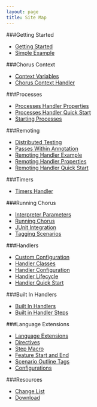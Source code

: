 ```yaml
---
layout: page
title: Site Map
---
```


###Getting Started

 * [Getting Started](/pages/GettingStarted/GettingStarted)
 * [Simple Example](/pages/GettingStarted/SimpleExample)


###Chorus Context

 * [Context Variables](/pages/BuiltInHandlers/ChorusContext/ChorusContext)
 * [Chorus Context Handler](/pages/BuiltInHandlers/ChorusContext/ChorusContextHandler)


###Processes

 * [Processes Handler Properties](/pages/BuiltInHandlers/Processes/ProcessesHandlerProperties)
 * [Processes Handler Quick Start](/pages/BuiltInHandlers/Processes/ProcessesHandlerQuickStart)
 * [Starting Processes](/pages/BuiltInHandlers/Processes/StartingProcesses)


###Remoting

 * [Distributed Testing](/pages/BuiltInHandlers/Remoting/DistributedTesting)
 * [Passes Within Annotation](/pages/BuiltInHandlers/Remoting/PassesWithinAnnotation)
 * [Remoting Handler Example](/pages/BuiltInHandlers/Remoting/RemotingHandlerExample)
 * [Remoting Handler Properties](/pages/BuiltInHandlers/Remoting/RemotingHandlerProperties)
 * [Remoting Handler Quick Start](/pages/BuiltInHandlers/Remoting/RemotingHandlerQuickStart)


###Timers

 * [Timers Handler](/pages/BuiltInHandlers/Timers/TimersHandler)


###Running Chorus

 * [Interpreter Parameters](/pages/RunningChorus/InterpreterParameters)
 * [Running Chorus](/pages/RunningChorus/RunningChorus)
 * [JUnit Integration](/pages/RunningChorus/JUnitIntegration)
 * [Tagging Scenarios](/pages/RunningChorus/TaggingScenarios)


###Handlers

 * [Custom Configuration](/pages/Handlers/CustomConfiguration)
 * [Handler Classes](/pages/Handlers/HandlerClasses)
 * [Handler Configuration](/pages/Handlers/HandlerConfiguration)
 * [Handler Lifecycle](/pages/Handlers/HandlerLifecycle)
 * [Handler Quick Start](/pages/Handlers/HandlerQuickStart)


###Built In Handlers

 * [Built In Handlers](/pages/BuiltInHandlers/BuiltInHandlers)
 * [Built in Handler Steps](/pages/BuiltInHandlers/BuiltInHandlerSteps)


###Language Extensions

 * [Language Extensions](/pages/LanguageExtensions/LanguageExtensions)
 * [Directives](/pages/LanguageExtensions/Directives)
 * [Step Macro](/pages/LanguageExtensions/StepMacro)
 * [Feature Start and End](/pages/LanguageExtensions/FeatureStartAndEnd)
 * [Scenario Outline Tags](/pages/LanguageExtensions/ScenarioOutlineTags)
 * [Configurations](/pages/LanguageExtensions/Configurations)


###Resources

 * [Change List](/pages/Resources/Changelist)
 * [Download](/pages/Resources/Download)


